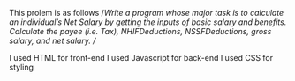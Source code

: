 This prolem is as follows
/*Write a program whose major task is to calculate an individual’s Net Salary by getting the inputs of basic salary and benefits. Calculate the payee (i.e. Tax), NHIFDeductions, NSSFDeductions, gross salary, and net salary. 
/*

I used HTML for front-end
I used Javascript for back-end 
I used CSS for styling
